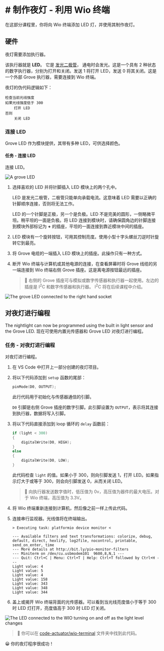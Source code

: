 # # 制作夜灯 - 利用 Wio 终端

在这部分课程里，你将向 Wio 终端添加 LED 灯，并使用其制作夜灯。

## 硬件

夜灯需要添加执行器。

该执行器就是 **LED**。 它是 [发光二极管](https://wikipedia.org/wiki/Light-emitting_diode)， 通电时会发光。这是一个具有 2 种状态的数字执行器，分别为打开和关闭。发送 1 将打开 LED，发送 0 将其关闭。这是一个外部 Grove 执行器，需要连接到 Wio 终端。

夜灯的伪代码逻辑如下：

```output
检查当前光线强度
如果光线强度低于 300
    打开 LED
否则
    关闭 LED
```

### 连接 LED

Grove LED 作为模块提供，其带有多种 LED，可供选择颜色。

#### 任务 - 连接 LED

连接 LED。

![A grove LED](../../../images/grove-led.png)

1. 选择喜欢的 LED 并将针脚插入 LED 模块上的两个孔中。

    LED 是发光二极管，二极管只能单向承载电流。这意味着 LED 需要以正确的针脚顺序连接，否则将无法工作。

    LED 的一个针脚是正极，另一个是负极。LED 不是完美的圆形，一侧略微平坦。稍平坦的一面是负极。将 LED 连接到模块时，请确保圆角边的针脚连接到模块外部标记为 **+** 的插座，平坦的一面连接到靠近模块中间的插座。

2. LED 模块有一个旋转按钮，可用其控制亮度。使用小型十字头螺丝刀逆时针旋转它到最亮。

3. 将 Grove 电缆的一端插入 LED 模块上的插座。此操作只有一种方式。

4. 断开 Wio 终端与计算机或其他电源的连接，在查看屏幕时将 Grove 线缆的另一端连接到 Wio 终端右侧 Grove 插座。这是离电源按钮最远的插座。

    > 💁 右侧的 Grove 插座可与模拟或数字传感器和执行器一起使用。左边的插座是 I<sup>2</sup>C 和数字传感器和执行器。 I<sup>2</sup>C 将在后续课程中介绍。

![The grove LED connected to the right hand socket](../../../images/wio-led.png)

## 对夜灯进行编程

The nightlight can now be programmed using the built in light sensor and the Grove LED.
现在可使用内置光传感器和 Grove LED 对夜灯进行编程。

### 任务 - 对夜灯进行编程

对夜灯进行编程。

1. 在 VS Code 中打开上一部分创建的夜灯项目。

1. 将以下代码添加到 `setup` 函数的尾部：

    ```cpp
    pinMode(D0, OUTPUT);
    ```

    此行代码用于初始化与传感器通信的引脚。

    `D0` 引脚是右侧 Grove 插座的数字引脚。此引脚设置为 `OUTPUT`，表示将其连接到执行器，数据将写入引脚。

2. 将以下代码直接添加到 loop 循环的 `delay` 函数前：

    ```cpp
    if (light < 300)
    {
        digitalWrite(D0, HIGH);
    }
    else
    {
        digitalWrite(D0, LOW);
    }
    ```

    此代码检查 `light` 的值。如果小于 300，则向引脚发送 1，打开 LED。如果指示灯大于或等于 300，则会向引脚发送 0，从而关闭 LED。

    > 💁 向执行器发送数字值时，低压值为 0v，高压值为器件的最大电压。对于 Wio 终端，高压值为 3.3V。

3. 将 Wio 终端重新连接到计算机，然后像之前一样上传此代码。

4. 连接串行监视器。光线值将在终端输出。

    ```output
    > Executing task: platformio device monitor <

    --- Available filters and text transformations: colorize, debug, default, direct, hexlify, log2file, nocontrol, printable, send_on_enter, time
    --- More details at http://bit.ly/pio-monitor-filters
    --- Miniterm on /dev/cu.usbmodem101  9600,8,N,1 ---
    --- Quit: Ctrl+C | Menu: Ctrl+T | Help: Ctrl+T followed by Ctrl+H ---
    Light value: 4
    Light value: 5
    Light value: 4
    Light value: 158
    Light value: 343
    Light value: 348
    Light value: 344
    ```

5. 盖上或揭开 Wio 终端背面的光传感器。可以看到当光线亮度值小于等于 300 时 LED 灯打开，亮度值高于 300 时 LED 灯关闭。

![The LED connected to the WIO turning on and off as the light level changes](../../../images/wio-running-assignment-1-1.gif)

> 💁 你可以在 [code-actuator/wio-terminal](code-actuator/wio-terminal) 文件夹中找到此代码。

😀 你的夜灯程序很成功！
